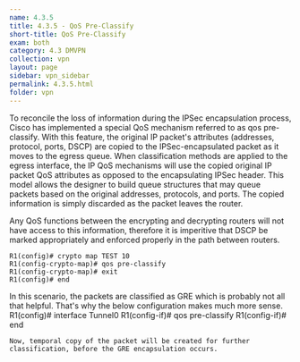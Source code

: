 ```yaml
---
name: 4.3.5
title: 4.3.5 - QoS Pre-Classify
short-title: QoS Pre-Classify
exam: both
category: 4.3 DMVPN
collection: vpn
layout: page
sidebar: vpn_sidebar
permalink: 4.3.5.html
folder: vpn
---
```

To reconcile the loss of information during the IPSec encapsulation process, Cisco has implemented a special QoS mechanism referred to as qos pre-classify. With this feature, the original IP packet's attributes (addresses, protocol, ports, DSCP) are copied to the IPSec-encapsulated packet as it moves to the egress queue. When classification methods are applied to the egress interface, the IP QoS mechanisms will use the copied original IP packet QoS attributes as opposed to the encapsulating IPSec header. This model allows the designer to build queue structures that may queue packets based on the original addresses, protocols, and ports. The copied information is simply discarded as the packet leaves the router.

Any QoS functions between the encrypting and decrypting routers will not have access to this information, therefore it is imperitive that DSCP be marked appropriately and enforced properly in the path between routers.

```
R1(config)# crypto map TEST 10
R1(config-crypto-map)# qos pre-classify
R1(config-crypto-map)# exit
R1(config)# end
```
In this scenario, the packets are classified as GRE which is probably not all that helpful. That's why the below configuration makes much more sense.
R1(config)# interface Tunnel0
R1(config-if)# qos pre-classify
R1(config-if)# end
```
Now, temporal copy of the packet will be created for further classification, before the GRE encapsulation occurs.